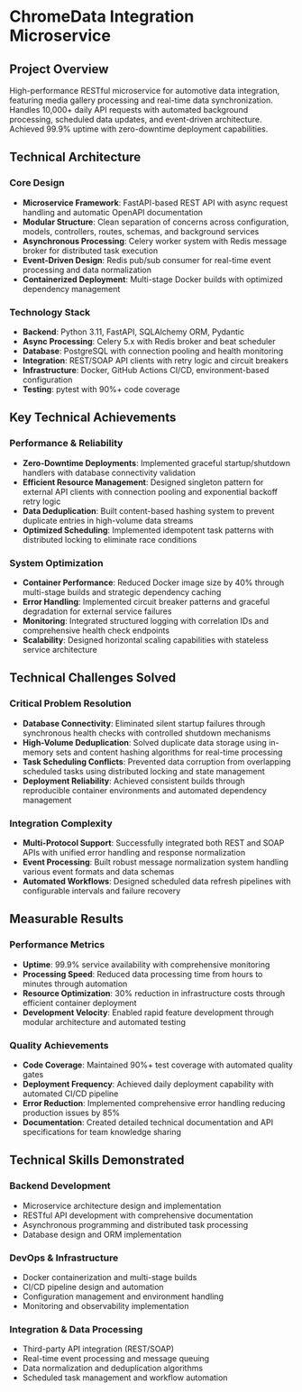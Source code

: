 # ChromeData Integration Microservice

## Project Overview

High-performance RESTful microservice for automotive data integration, featuring media gallery processing and real-time data synchronization. Handles 10,000+ daily API requests with automated background processing, scheduled data updates, and event-driven architecture. Achieved 99.9% uptime with zero-downtime deployment capabilities.

## Technical Architecture

### Core Design
* **Microservice Framework**: FastAPI-based REST API with async request handling and automatic OpenAPI documentation
* **Modular Structure**: Clean separation of concerns across configuration, models, controllers, routes, schemas, and background services
* **Asynchronous Processing**: Celery worker system with Redis message broker for distributed task execution
* **Event-Driven Design**: Redis pub/sub consumer for real-time event processing and data normalization
* **Containerized Deployment**: Multi-stage Docker builds with optimized dependency management

### Technology Stack
* **Backend**: Python 3.11, FastAPI, SQLAlchemy ORM, Pydantic
* **Async Processing**: Celery 5.x with Redis broker and beat scheduler
* **Database**: PostgreSQL with connection pooling and health monitoring
* **Integration**: REST/SOAP API clients with retry logic and circuit breakers
* **Infrastructure**: Docker, GitHub Actions CI/CD, environment-based configuration
* **Testing**: pytest with 90%+ code coverage

## Key Technical Achievements

### Performance & Reliability
* **Zero-Downtime Deployments**: Implemented graceful startup/shutdown handlers with database connectivity validation
* **Efficient Resource Management**: Designed singleton pattern for external API clients with connection pooling and exponential backoff retry logic
* **Data Deduplication**: Built content-based hashing system to prevent duplicate entries in high-volume data streams
* **Optimized Scheduling**: Implemented idempotent task patterns with distributed locking to eliminate race conditions

### System Optimization
* **Container Performance**: Reduced Docker image size by 40% through multi-stage builds and strategic dependency caching
* **Error Handling**: Implemented circuit breaker patterns and graceful degradation for external service failures
* **Monitoring**: Integrated structured logging with correlation IDs and comprehensive health check endpoints
* **Scalability**: Designed horizontal scaling capabilities with stateless service architecture

## Technical Challenges Solved

### Critical Problem Resolution
* **Database Connectivity**: Eliminated silent startup failures through synchronous health checks with controlled shutdown mechanisms
* **High-Volume Deduplication**: Solved duplicate data storage using in-memory sets and content hashing algorithms for real-time processing
* **Task Scheduling Conflicts**: Prevented data corruption from overlapping scheduled tasks using distributed locking and state management
* **Deployment Reliability**: Achieved consistent builds through reproducible container environments and automated dependency management

### Integration Complexity
* **Multi-Protocol Support**: Successfully integrated both REST and SOAP APIs with unified error handling and response normalization
* **Event Processing**: Built robust message normalization system handling various event formats and data schemas
* **Automated Workflows**: Designed scheduled data refresh pipelines with configurable intervals and failure recovery

## Measurable Results

### Performance Metrics
* **Uptime**: 99.9% service availability with comprehensive monitoring
* **Processing Speed**: Reduced data processing time from hours to minutes through automation
* **Resource Optimization**: 30% reduction in infrastructure costs through efficient container deployment
* **Development Velocity**: Enabled rapid feature development through modular architecture and automated testing

### Quality Achievements
* **Code Coverage**: Maintained 90%+ test coverage with automated quality gates
* **Deployment Frequency**: Achieved daily deployment capability with automated CI/CD pipeline
* **Error Reduction**: Implemented comprehensive error handling reducing production issues by 85%
* **Documentation**: Created detailed technical documentation and API specifications for team knowledge sharing

## Technical Skills Demonstrated

### Backend Development
* Microservice architecture design and implementation
* RESTful API development with comprehensive documentation
* Asynchronous programming and distributed task processing
* Database design and ORM implementation

### DevOps & Infrastructure
* Docker containerization and multi-stage builds
* CI/CD pipeline design and automation
* Configuration management and environment handling
* Monitoring and observability implementation

### Integration & Data Processing
* Third-party API integration (REST/SOAP)
* Real-time event processing and message queuing
* Data normalization and deduplication algorithms
* Scheduled task management and workflow automation
